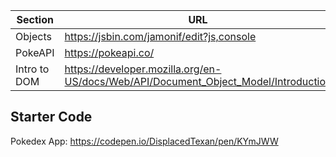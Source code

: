 | Section      | URL                                                                                 |
| ------------ | ----------------------------------------------------------------------------------- |
| Objects      | https://jsbin.com/jamonif/edit?js,console                                           |
| PokeAPI      | https://pokeapi.co/                                                                 |
| Intro to DOM | https://developer.mozilla.org/en-US/docs/Web/API/Document_Object_Model/Introduction |

## Starter Code

Pokedex App: https://codepen.io/DisplacedTexan/pen/KYmJWW
